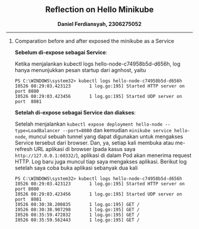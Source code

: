 <div align="center">

## Reflection on Hello Minikube

**Daniel Ferdiansyah, 2306275052**

</div>

---

1. Comparation before and after exposed the minikube as a Service

    **Sebelum di-expose sebagai Service**:
    
    Ketika menjalankan kubectl logs hello-node-c74958b5d-d656h, log hanya menunjukkan pesan startup dari agnhost, yaitu
    ```shell
    PS C:\WINDOWS\system32> kubectl logs hello-node-c74958b5d-d656h
    I0526 08:29:03.423123       1 log.go:195] Started HTTP server on port 8080
    I0526 08:29:03.423456       1 log.go:195] Started UDP server on port  8081
    ```
    
    **Setelah di-expose sebagai Service dan diakses**:
    
    Setelah menjalankan `kubectl expose deployment hello-node --type=LoadBalancer --port=8080`  dan kemudian `minikube service hello-node`, muncul sebuah tunnel yang dapat digunakan untuk mengakses Service tersebut dari browser. Dan, ya, setiap kali membuka atau me-refresh URL aplikasi di browser (pada kasus saya `http://127.0.0.1:60332/`), aplikasi di dalam Pod akan menerima request HTTP. Log baru juga muncul tiap saya mengakses aplikasi. Berikut log setelah saya coba buka aplikasi sebanyak dua kali
    ```shell
    PS C:\WINDOWS\system32> kubectl logs hello-node-c74958b5d-d656h
    I0526 08:29:03.423123       1 log.go:195] Started HTTP server on port 8080
    I0526 08:29:03.423456       1 log.go:195] Started UDP server on port  8081
    I0526 08:30:38.200835       1 log.go:195] GET /
    I0526 08:30:38.907298       1 log.go:195] GET /
    I0526 08:35:59.472832       1 log.go:195] GET /
    I0526 08:35:59.562443       1 log.go:195] GET /
    ```
